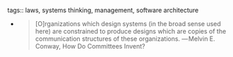 tags:: laws, systems thinking, management, software architecture

- > [O]rganizations which design systems (in the broad sense used here) are constrained to produce designs which are copies of the communication structures of these organizations.
  — Melvin E. Conway, How Do Committees Invent?